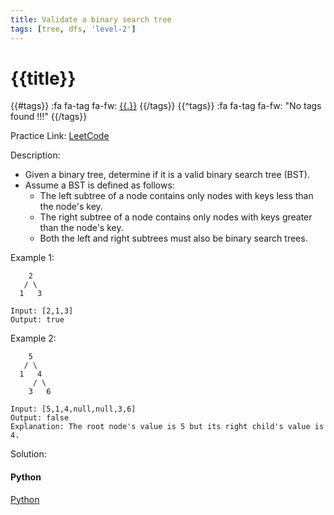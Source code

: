 ```yaml
---
title: Validate a binary search tree
tags: [tree, dfs, 'level-2']
---
```


# {{title}}

{{#tags}}
:fa fa-tag fa-fw: [{{.}}]({{tagspath}}/{{.}})
{{/tags}}
{{^tags}}
:fa fa-tag fa-fw: "No tags found !!!"
{{/tags}}

Practice Link: [LeetCode](https://leetcode.com/problems/validate-binary-search-tree/)

Description:

- Given a binary tree, determine if it is a valid binary search tree (BST).
- Assume a BST is defined as follows:
  - The left subtree of a node contains only nodes with keys less than the node's key.
  - The right subtree of a node contains only nodes with keys greater than the node's key.
  - Both the left and right subtrees must also be binary search trees.

Example 1:

```text
    2
   / \
  1   3

Input: [2,1,3]
Output: true
```

Example 2:

```text
    5
   / \
  1   4
     / \
    3   6

Input: [5,1,4,null,null,3,6]
Output: false
Explanation: The root node's value is 5 but its right child's value is 4.
```

Solution:

<!-- tabs:start -->
#### **Python**

[Python](../pycode/tree/validate-binary-search-tree.py ':include :type=code')
<!-- tabs:end -->
